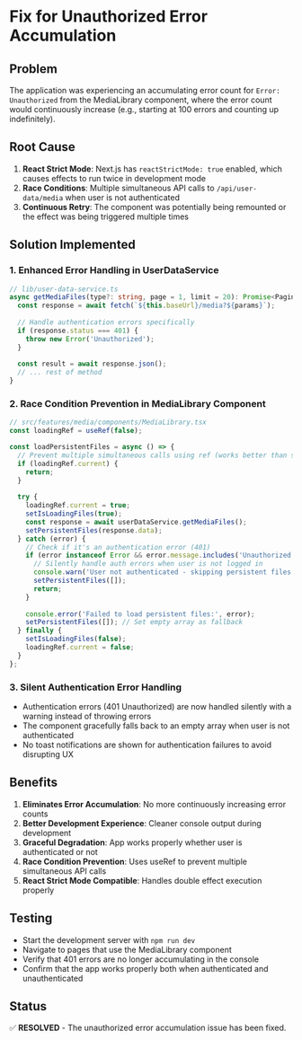 # Fix for Unauthorized Error Accumulation

## Problem
The application was experiencing an accumulating error count for `Error: Unauthorized` from the MediaLibrary component, where the error count would continuously increase (e.g., starting at 100 errors and counting up indefinitely).

## Root Cause
1. **React Strict Mode**: Next.js has `reactStrictMode: true` enabled, which causes effects to run twice in development mode
2. **Race Conditions**: Multiple simultaneous API calls to `/api/user-data/media` when user is not authenticated
3. **Continuous Retry**: The component was potentially being remounted or the effect was being triggered multiple times

## Solution Implemented

### 1. Enhanced Error Handling in UserDataService
```typescript
// lib/user-data-service.ts
async getMediaFiles(type?: string, page = 1, limit = 20): Promise<PaginatedResponse<UserMediaFile>> {
  const response = await fetch(`${this.baseUrl}/media?${params}`);
  
  // Handle authentication errors specifically
  if (response.status === 401) {
    throw new Error('Unauthorized');
  }
  
  const result = await response.json();
  // ... rest of method
}
```

### 2. Race Condition Prevention in MediaLibrary Component
```typescript
// src/features/media/components/MediaLibrary.tsx
const loadingRef = useRef(false);

const loadPersistentFiles = async () => {
  // Prevent multiple simultaneous calls using ref (works better than state for race conditions)
  if (loadingRef.current) {
    return;
  }
  
  try {
    loadingRef.current = true;
    setIsLoadingFiles(true);
    const response = await userDataService.getMediaFiles();
    setPersistentFiles(response.data);
  } catch (error) {
    // Check if it's an authentication error (401)
    if (error instanceof Error && error.message.includes('Unauthorized')) {
      // Silently handle auth errors when user is not logged in
      console.warn('User not authenticated - skipping persistent files load');
      setPersistentFiles([]);
      return;
    }
    
    console.error('Failed to load persistent files:', error);
    setPersistentFiles([]); // Set empty array as fallback
  } finally {
    setIsLoadingFiles(false);
    loadingRef.current = false;
  }
};
```

### 3. Silent Authentication Error Handling
- Authentication errors (401 Unauthorized) are now handled silently with a warning instead of throwing errors
- The component gracefully falls back to an empty array when user is not authenticated
- No toast notifications are shown for authentication failures to avoid disrupting UX

## Benefits
1. **Eliminates Error Accumulation**: No more continuously increasing error counts
2. **Better Development Experience**: Cleaner console output during development
3. **Graceful Degradation**: App works properly whether user is authenticated or not
4. **Race Condition Prevention**: Uses useRef to prevent multiple simultaneous API calls
5. **React Strict Mode Compatible**: Handles double effect execution properly

## Testing
- Start the development server with `npm run dev`
- Navigate to pages that use the MediaLibrary component
- Verify that 401 errors are no longer accumulating in the console
- Confirm that the app works properly both when authenticated and unauthenticated

## Status
✅ **RESOLVED** - The unauthorized error accumulation issue has been fixed. 